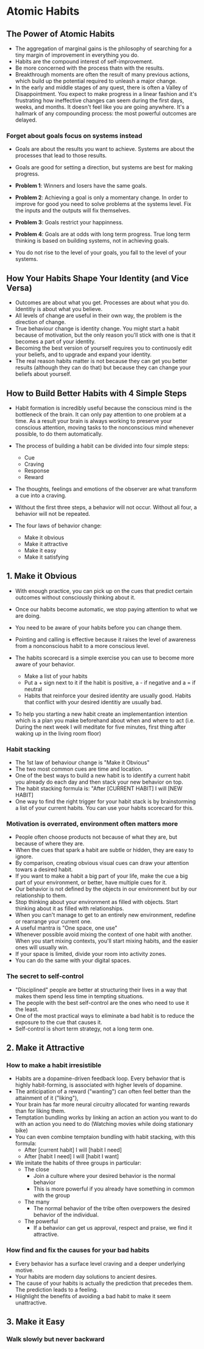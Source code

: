 # Atomic Habits

## The Power of Atomic Habits
- The aggregation of marginal gains is the philosophy of searching for a tiny margin of improvement in everything you do.
- Habits are the compound interest of self-improvement.
- Be more concerned with the process thatn with the results.
- Breakthrough moments are often the result of many previous actions, which build up the potential required to unleash a major change.
- In the early and middle stages of any quest, there is often a Valley of Disappointment. You expect to make progress in a linear fashion and it's frustrating how ineffective changes can seem during the first days, weeks, and months. It doesn't feel like you are going anywhere. It's a hallmark of any compounding process: the most powerful outcomes are delayed.
### Forget about goals focus on systems instead
- Goals are about the results you want to achieve. Systems are about the processes that lead to those results.
- Goals are good for setting a direction, but systems are best for making progress.
- **Problem 1**: Winners and losers have the same goals.
- **Problem 2**: Achieving a goal is only a momentary change. In order to improve for good you need to solve problems at the systems level. Fix the inputs and the outputs will fix themselves.
- **Problem 3**: Goals restrict your happinness.
- **Problem 4**: Goals are at odds with long term progress. True long term thinking is based on building systems, not in achieving goals.

- You do not rise to the level of your goals, you fall to the level of your systems.

## How Your Habits Shape Your Identity (and Vice Versa)
- Outcomes are about what you get. Processes are about what you do. Identitiy is about what you believe.
- All levels of change are useful in their own way, the problem is the direction of change.
- True behaviour change is identity change. You might start a habit because of motivation, but the only reason you'll stick with one is that it becomes a part of your identity.
- Becoming the best version of yourself requires you to continuosly edit your beliefs, and to upgrade and expand your identity.
- The real reason habits matter is not because they can get you better results (although they can do that) but because they can change your beliefs about yourself.

## How to Build Better Habits with 4 Simple Steps
- Habit formation is incredibly useful because the conscious mind is the bottleneck of the brain. It can only pay attention to one problem at a time. As a result your brain is always working to preserve your conscious attention, moving tasks to the nonconscious mind whenever possible, to do them automatically.
- The process of building a habit can be divided into four simple steps:
	- Cue
	- Craving
	- Response
	- Reward

- The thoughts, feelings and emotions of the observer are what transform a cue into a craving.
- Without the first three steps, a behavior will not occur. Without all four, a behavior will not be repeated.
- The four laws of behavior change:
	- Make it obvious
	- Make it attractive
	- Make it easy
	- Make it satisfying

## 1. Make it Obvious
- With enough practice, you can pick up on the cues that predict certain outcomes without consciously thinking about it.
- Once our habits become automatic, we stop paying attention to what we are doing.
- You need to be aware of your habits before you can change them.
- Pointing and calling is effective because it raises the level of awareness from a nonconscious habit to a more conscious level.
- The habits scorecard is a simple exercise you can use to become more aware of your behavior.
	- Make a list of your habits
	- Put a + sign next to it if the habit is positive, a - if negative and a = if neutral
	- Habits that reinforce your desired identity are usually good. Habits that conflict with your desired identitiy are usually bad.

- To help you starting a new habit create an implementantion intention which is a plan you make beforehand about when and where to act (i.e. During the next week I will meditate for five minutes, first thing after waking up in the living room floor)

### Habit stacking
- The 1st law of behaviour change is "Make it Obvious"
- The two most common cues are time and location.
- One of the best ways to build a new habit is to identify a current habit you already do each day and then stack your new behavior on top.
- The habit stacking formula is: "After [CURRENT HABIT] I will [NEW HABIT]
- One way to find the right trigger for your habit stack is by brainstorming a list of your current habits. You can use your habits scorecard for this.

### Motivation is overrated, environment often matters more
- People often choose products not because of what they are, but because of where they are.
- When the cues that spark a habit are subtle or hidden, they are easy to ignore.
- By comparison, creating obvious visual cues can draw your attention towars a desired habit.
- If you want to make a habit a big part of your life, make the cue a big part of your environment, or better, have multiple cues for it.
- Our behavior is not defined by the objects in our environment but by our relationship to them.
- Stop thinking about your environment as filled with objects. Start thinking about it as filled with relationships.
- When you can't manage to get to an entirely new environment, redefine or rearrange your current one.
- A useful mantra is "One space, one use"
- Whenever possible avoid mixing the context of one habit with another. When you start mixing contexts, you'll start mixing habits, and the easier ones will usually win.
- If your space is limited, divide your room into activity zones.
- You can do the same with your digital spaces.

### The secret to self-control
- "Disciplined" people are better at structuring their lives in a way that makes them spend less time in tempting situations.
- The people with the best self-control are the ones who need to use it the least.
- One of the most practical ways to eliminate a bad habit is to reduce the exposure to the cue that causes it.
- Self-control is short term strategy, not a long term one.

## 2. Make it Attractive

### How to make a habit irresistible
- Habits are a dopamine-driven feedback loop. Every behavior that is highly habit-forming, is associated with higher levels of dopamine.
- The anticipation of a reward ("wanting") can often feel better than the attainment of it ("liking"),
- Your brain has far more neural circuitry allocated for wanting rewards than for liking them.
- Temptation bundling works by linking an action an action you want to do with an action you need to do (Watching movies while doing stationary bike)
- You can even combine temptaion bundling with habit stacking, with this formula:
	- After [current habit] I will [habit I need]
	- After [habit I need] I will [habit I want]
- We imitate the habits of three groups in particular:
	- The close
		- Join a culture where your desired behavior is the normal behavior
		- This is more powerful if you already have something in common with the group
	- The many
		- The normal behavior of the tribe often overpowers the desired behavior of the individual.
	- The powerful
		- If a behavior can get us approval, respect and praise, we find it attractive.

### How find and fix the causes for your bad habits
- Every behavior has a surface level craving and a deeper underlying motive.
- Your habits are modern day solutions to ancient desires.
- The cause of your habits is actually the prediction that precedes them. The prediction leads to a feeling.
- Hiighlight the benefits of avoiding a bad habit to make it seem unattractive.

## 3. Make it Easy

### Walk slowly but never backward

